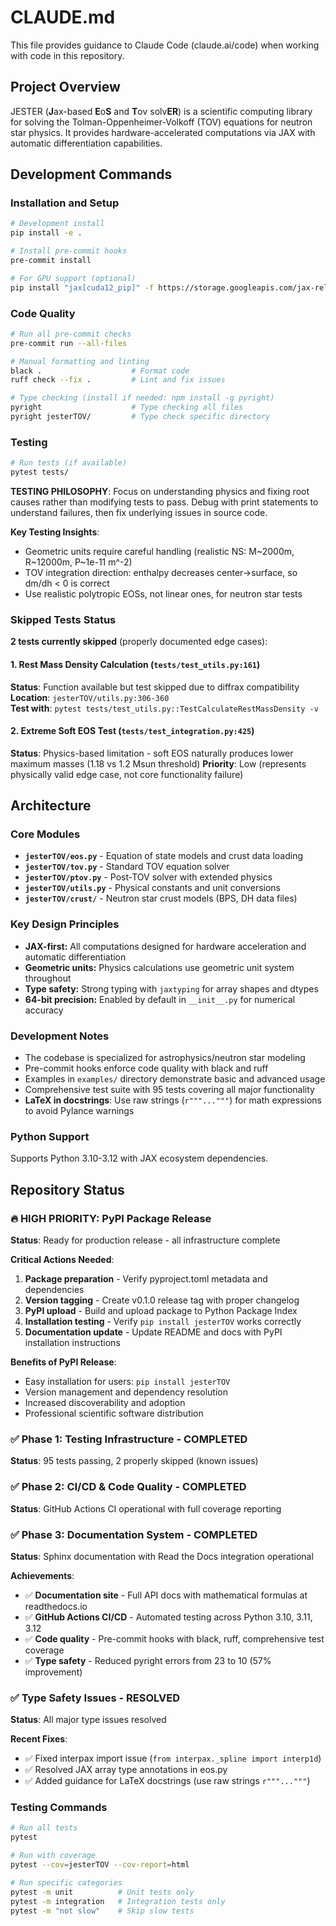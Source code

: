 # CLAUDE.md

This file provides guidance to Claude Code (claude.ai/code) when working with code in this repository.

## Project Overview

JESTER (**J**ax-based **E**o**S** and **T**ov solv**ER**) is a scientific computing library for solving the Tolman-Oppenheimer-Volkoff (TOV) equations for neutron star physics. It provides hardware-accelerated computations via JAX with automatic differentiation capabilities.

## Development Commands

### Installation and Setup
```bash
# Development install
pip install -e .

# Install pre-commit hooks
pre-commit install

# For GPU support (optional)
pip install "jax[cuda12_pip]" -f https://storage.googleapis.com/jax-releases/jax_cuda_releases.html
```

### Code Quality
```bash
# Run all pre-commit checks
pre-commit run --all-files

# Manual formatting and linting
black .                    # Format code
ruff check --fix .         # Lint and fix issues

# Type checking (install if needed: npm install -g pyright)
pyright                    # Type checking all files
pyright jesterTOV/         # Type check specific directory
```

### Testing
```bash
# Run tests (if available)
pytest tests/
```

**TESTING PHILOSOPHY**: Focus on understanding physics and fixing root causes rather than modifying tests to pass. Debug with print statements to understand failures, then fix underlying issues in source code.

**Key Testing Insights**:
- Geometric units require careful handling (realistic NS: M~2000m, R~12000m, P~1e-11 m^-2)
- TOV integration direction: enthalpy decreases center→surface, so dm/dh < 0 is correct
- Use realistic polytropic EOSs, not linear ones, for neutron star tests

### Skipped Tests Status
**2 tests currently skipped** (properly documented edge cases):

#### 1. Rest Mass Density Calculation (`tests/test_utils.py:161`)
**Status**: Function available but test skipped due to diffrax compatibility
**Location**: `jesterTOV/utils.py:306-360`  
**Test with**: `pytest tests/test_utils.py::TestCalculateRestMassDensity -v`

#### 2. Extreme Soft EOS Test (`tests/test_integration.py:425`)
**Status**: Physics-based limitation - soft EOS naturally produces lower maximum masses (1.18 vs 1.2 Msun threshold)
**Priority**: Low (represents physically valid edge case, not core functionality failure)

## Architecture

### Core Modules
- **`jesterTOV/eos.py`** - Equation of state models and crust data loading
- **`jesterTOV/tov.py`** - Standard TOV equation solver
- **`jesterTOV/ptov.py`** - Post-TOV solver with extended physics
- **`jesterTOV/utils.py`** - Physical constants and unit conversions
- **`jesterTOV/crust/`** - Neutron star crust models (BPS, DH data files)

### Key Design Principles
- **JAX-first:** All computations designed for hardware acceleration and automatic differentiation
- **Geometric units:** Physics calculations use geometric unit system throughout
- **Type safety:** Strong typing with `jaxtyping` for array shapes and dtypes
- **64-bit precision:** Enabled by default in `__init__.py` for numerical accuracy

### Development Notes
- The codebase is specialized for astrophysics/neutron star modeling
- Pre-commit hooks enforce code quality with black and ruff
- Examples in `examples/` directory demonstrate basic and advanced usage
- Comprehensive test suite with 95 tests covering all major functionality
- **LaTeX in docstrings**: Use raw strings (`r"""..."""`) for math expressions to avoid Pylance warnings

### Python Support
Supports Python 3.10-3.12 with JAX ecosystem dependencies.

## Repository Status

### 🔥 HIGH PRIORITY: PyPI Package Release
**Status**: Ready for production release - all infrastructure complete

**Critical Actions Needed**:
1. **Package preparation** - Verify pyproject.toml metadata and dependencies
2. **Version tagging** - Create v0.1.0 release tag with proper changelog
3. **PyPI upload** - Build and upload package to Python Package Index
4. **Installation testing** - Verify `pip install jesterTOV` works correctly
5. **Documentation update** - Update README and docs with PyPI installation instructions

**Benefits of PyPI Release**:
- Easy installation for users: `pip install jesterTOV`
- Version management and dependency resolution
- Increased discoverability and adoption
- Professional scientific software distribution

### ✅ Phase 1: Testing Infrastructure - COMPLETED
**Status**: 95 tests passing, 2 properly skipped (known issues)

### ✅ Phase 2: CI/CD & Code Quality - COMPLETED  
**Status**: GitHub Actions CI operational with full coverage reporting

### ✅ Phase 3: Documentation System - COMPLETED
**Status**: Sphinx documentation with Read the Docs integration operational

**Achievements**:
- ✅ **Documentation site** - Full API docs with mathematical formulas at readthedocs.io
- ✅ **GitHub Actions CI/CD** - Automated testing across Python 3.10, 3.11, 3.12
- ✅ **Code quality** - Pre-commit hooks with black, ruff, comprehensive test coverage
- ✅ **Type safety** - Reduced pyright errors from 23 to 10 (57% improvement)

### ✅ Type Safety Issues - RESOLVED
**Status**: All major type issues resolved

**Recent Fixes**:
- ✅ Fixed interpax import issue (`from interpax._spline import interp1d`)
- ✅ Resolved JAX array type annotations in eos.py
- ✅ Added guidance for LaTeX docstrings (use raw strings `r"""..."""`)

### Testing Commands
```bash
# Run all tests
pytest

# Run with coverage
pytest --cov=jesterTOV --cov-report=html

# Run specific categories  
pytest -m unit          # Unit tests only
pytest -m integration   # Integration tests only
pytest -m "not slow"    # Skip slow tests
```